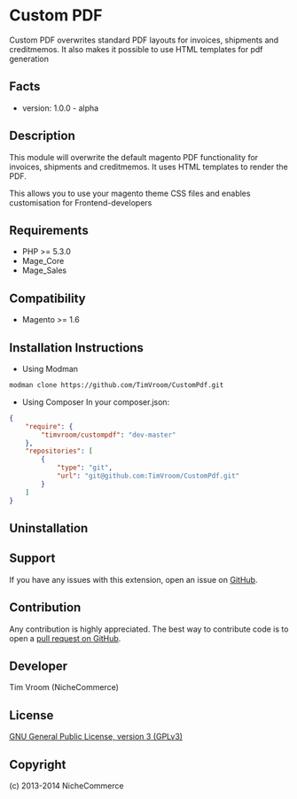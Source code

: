 Custom PDF
=============
Custom PDF overwrites standard PDF layouts for invoices, shipments and creditmemos.
It also makes it possible to use HTML templates for pdf generation

Facts
-----
- version: 1.0.0 - alpha

Description
-----------
This module will overwrite the default magento PDF functionality for invoices, shipments and creditmemos.
It uses HTML templates to render the PDF.

This allows you to use your magento theme CSS files and enables customisation for Frontend-developers

Requirements
------------
- PHP >= 5.3.0
- Mage_Core
- Mage_Sales

Compatibility
-------------
- Magento >= 1.6

Installation Instructions
-------------------------
	
* Using Modman
	
```bash
modman clone https://github.com/TimVroom/CustomPdf.git
```
	
* Using Composer
	In your composer.json:
	
```json
{
	"require": { 
		"timvroom/custompdf": "dev-master"
    },
	"repositories": [
        {
            "type": "git",
            "url": "git@github.com:TimVroom/CustomPdf.git"
        }
    ]
}
```

Uninstallation
--------------


Support
-------
If you have any issues with this extension, open an issue on [GitHub](https://github.com/TimVroom/custompdf/issues).

Contribution
------------
Any contribution is highly appreciated. The best way to contribute code is to open a [pull request on GitHub](https://help.github.com/articles/using-pull-requests).

Developer
---------
Tim Vroom (NicheCommerce)

License
-------
[GNU General Public License, version 3 (GPLv3)](http://opensource.org/licenses/gpl-3.0)

Copyright
---------
(c) 2013-2014 NicheCommerce
